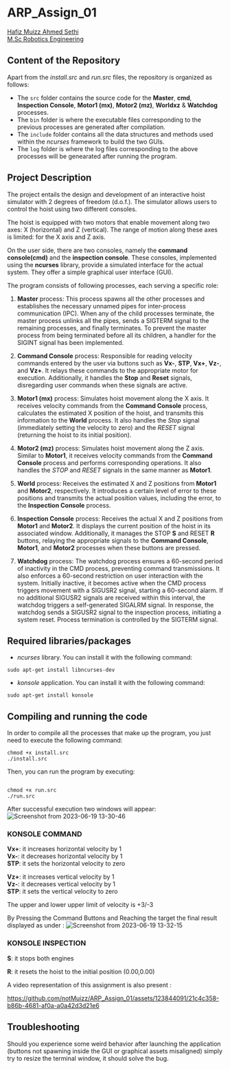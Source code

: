 # ARP_Assign_01

[Hafiz Muizz Ahmed Sethi](https://github.com/notMuizz)<br>
[M.Sc Robotics Engineering](https://corsi.unige.it/corsi/10635)<br>

## Content of the Repository
Apart from the *install.src* and *run.src* files, the repository is organized as follows:
- The `src` folder contains the source code for the **Master**, **cmd**, **Inspection Console**, **Motor1 (mx)**, **Motor2 (mz)**, **Worldxz** & **Watchdog** processes.
- The `bin` folder is where the executable files corresponding to the previous processes are generated after compilation.
- The `include` folder contains all the data structures and methods used within the *ncurses* framework to build the two GUIs.
- The `log` folder is where the log files corresponding to the above processes will be genearated after running the program.


## Project Description
The project entails the design and development of an interactive hoist simulator with 2 degrees of freedom (d.o.f.). The simulator allows users to control the hoist using two different consoles.

The hoist is equipped with two motors that enable movement along two axes: X (horizontal) and Z (vertical). The range of motion along these axes is limited:  for the X axis and  Z axis.

On the user side, there are two consoles, namely the **command console(cmd)** and the **inspection console**. These consoles, implemented using the **ncurses** library, provide a simulated interface for the actual system. They offer a simple graphical user interface (GUI).

The program consists of following processes, each serving a specific role:

1. **Master** process: This process spawns all the other processes and establishes the necessary unnamed pipes for inter-process communication (IPC). When any of the child processes terminate, the master process unlinks all the pipes, sends a SIGTERM signal to the remaining processes, and finally terminates. To prevent the master process from being terminated before all its children, a handler for the SIGINT signal has been implemented.

2. **Command Console** process: Responsible for reading velocity commands entered by the user via buttons such as **Vx-**,  **STP**, **Vx+**, **Vz-**, and **Vz+**. It relays these commands to the appropriate motor for execution. Additionally, it handles the **Stop** and **Reset** signals, disregarding user commands when these signals are active.

3. **Motor1 (mx)** process: Simulates hoist movement along the X axis. It receives velocity commands from the **Command Console** process, calculates the estimated X position of the hoist, and transmits this information to the **World** process. It also handles the *Stop* signal (immediately setting the velocity to zero) and the *RESET* signal (returning the hoist to its initial position).

4. **Motor2 (mz)** process: Simulates hoist movement along the Z axis. Similar to **Motor1**, it receives velocity commands from the **Command Console** process and performs corresponding operations. It also handles the *STOP* and *RESET* signals in the same manner as **Motor1**.

5. **World** process: Receives the estimated X and Z positions from **Motor1** and **Motor2**, respectively. It introduces a certain level of error to these positions and transmits the actual position values, including the error, to the **Inspection Console** process.

6. **Inspection Console** process: Receives the actual X and Z positions from **Motor1** and **Motor2**. It displays the current position of the hoist in its associated window. Additionally, it manages the STOP **S** and RESET **R** buttons, relaying the appropriate signals to the **Command Console**, **Motor1**, and **Motor2** processes when these buttons are pressed.

7. **Watchdog** process: The watchdog process ensures a 60-second period of inactivity in the CMD process, preventing command transmissions. It also enforces a 60-second restriction on user interaction with the system. Initially inactive, it becomes active when the CMD process triggers movement with a SIGUSR2 signal, starting a 60-second alarm. If no additional SIGUSR2 signals are received within this interval, the watchdog triggers a self-generated SIGALRM signal. In response, the watchdog sends a SIGUSR2 signal to the inspection process, initiating a system reset. Process termination is controlled by the SIGTERM signal.


## Required libraries/packages
- *ncurses* library. You can install it with the following command:
```console
sudo apt-get install libncurses-dev
```

- *konsole* application. You can install it with the following command:
```console
sudo apt-get install konsole
```

## Compiling and running the code
In order to compile all the processes that make up the program, you just need to execute the following command:
```console
chmod +x install.src
./install.src
```

Then, you can run the program by executing:
```console

chmod +x run.src
./run.src
```
After successful execution two windows will appear:
![Screenshot from 2023-06-19 13-30-46](https://github.com/notMuizz/ARP_Assign_01/assets/123844091/cfb60994-aa72-4dbc-99cc-f5283268499d)

### KONSOLE COMMAND

**Vx+**: it increases horizontal velocity by 1 <br>
**Vx-**: it decreases horizontal velocity by 1 <br>
**STP**: it sets the horizontal velocity to zero <br>

**Vz+**: it increases vertical velocity by 1 <br>
**Vz-**: it decreases vertical velocity by 1 <br>
**STP**: it sets the vertical velocity to zero <br>

The upper and lower upper limit of velocity is +3/-3

By Pressing the Command Buttons and Reaching the target the final result displayed as under :
![Screenshot from 2023-06-19 13-32-15](https://github.com/notMuizz/ARP_Assign_01/assets/123844091/466f5eee-ca5d-4b67-97ae-de4c7a8a6d18)
   


### KONSOLE INSPECTION

**S**: it stops both engines

**R**: it resets the hoist to the initial position (0.00,0.00)

A video representation of this assignment is also present :


https://github.com/notMuizz/ARP_Assign_01/assets/123844091/21c4c358-b86b-4681-af0a-a0a42d3d21e6



## Troubleshooting
Should you experience some weird behavior after launching the application (buttons not spawning inside the GUI or graphical assets misaligned) simply try to resize the terminal window, it should solve the bug.




